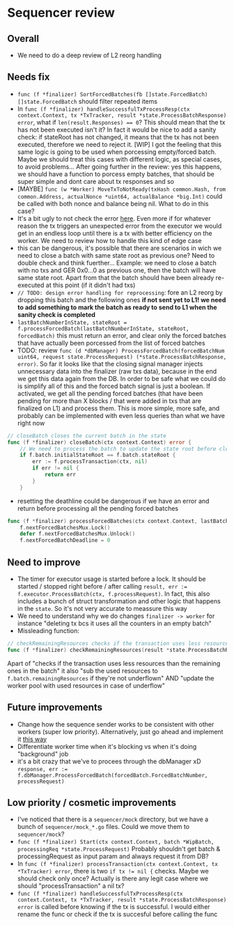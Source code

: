 # Sequencer review

## Overall

- We need to do a deep review of L2 reorg handling

## Needs fix

- `func (f *finalizer) SortForcedBatches(fb []state.ForcedBatch) []state.ForcedBatch` should filter repeated items
- In `func (f *finalizer) handleSuccessfulTxProcessResp(ctx context.Context, tx *TxTracker, result *state.ProcessBatchResponse) error`, what if `len(result.Responses) == 0`? This should mean that the tx has not been executed isn't it? In fact it would be nice to add a sanity check: if stateRoot has not changed, it means that the tx has not been executed, therefore we need to reject it. [WIP] I got the feeling that this same logic is going to be used when porcessing empty/forced batch. Maybe we should treat this cases with different logic, as special cases, to avoid problems... After going further in the review: yes this happens, we should have a function to porcess empty batches, that should be super simple and dont care about tx responses and so
- [MAYBE] `func (w *Worker) MoveTxToNotReady(txHash common.Hash, from common.Address, actualNonce *uint64, actualBalance *big.Int)` could be called with both nonce and balance being nil. What to do in this case?
- It's a bit ugly to not check the error [here](sequencer/finalizer.go#L205). Even more if for whatever reason the tx triggers an unexpected error from the executor we would get in an endless loop until there is a tx with better efficiency on the worker. We need to review how to handle this kind of edge case
- this can be dangerous, it's possible that there are scenarios in wich we need to close a batch with same state root as previous one? Need to double check and think fuerther... Example: we need to close a batch with no txs and GER 0x0...0 as previous one, then the batch will have same state root. Apart from that the batch should have been already re-executed at this point (if it didn't had txs)
- `// TODO: design error handling for reprocessing`: fore an L2 reorg by dropping this batch and the following ones **if not sent yet to L1! we need to add something to mark the batch as ready to send to L1 when the sanity check is completed**
- `lastBatchNumberInState, stateRoot = f.processForcedBatch(lastBatchNumberInState, stateRoot, forcedBatch)` this must return an error, and clear only the forced batches that have actually been porcessed from the list of forced batches
- TODO: review `func (d *dbManager) ProcessForcedBatch(forcedBatchNum uint64, request state.ProcessRequest) (*state.ProcessBatchResponse, error)`. So far it looks like that the closing signal manager injects unnecessary data into the finalizer (raw txs data), because in the end we get this data again from the DB. In order to be safe what we could do is simplify all of this and the forced batch signal is just a boolean. If activated, we get all the pending forced batches (that have been pending for more than X blocks / that were added in txs that are finalized on L1) and process them. This is more simple, more safe, and probably can be implemented with even less queries than what we have right now

```go
// closeBatch closes the current batch in the state
func (f *finalizer) closeBatch(ctx context.Context) error {
	// We need to process the batch to update the state root before closing the batch
	if f.batch.initialStateRoot == f.batch.stateRoot {
		err := f.processTransaction(ctx, nil)
		if err != nil {
			return err
		}
	}
```

- resetting the deathline could be dangerous if we have an error and return before processing all the pending forced batches

```go
func (f *finalizer) processForcedBatches(ctx context.Context, lastBatchNumberInState uint64, stateRoot common.Hash) (uint64, common.Hash, error) {
	f.nextForcedBatchesMux.Lock()
	defer f.nextForcedBatchesMux.Unlock()
	f.nextForcedBatchDeadline = 0
```

## Need to improve

- The timer for executor usage is started before a lock. It should be started / stopped right before / after calling `result, err := f.executor.ProcessBatch(ctx, f.processRequest)`. In fact, this also includes a bunch of struct transformation and other logic that happens in the `state`. So it's not very accurate to meassure this way
- We need to understand why we do changes `finalizer -> worker` for instance "deleting tx bcs it uses all the counters in an empty batch"
- Missleading function:

```go
// checkRemainingResources checks if the transaction uses less resources than the remaining ones in the batch.
func (f *finalizer) checkRemainingResources(result *state.ProcessBatchResponse, tx *TxTracker) error
```
Apart of "checks if the transaction uses less resources than the remaining ones in the batch" it also "sub the used resources to `f.batch.remainingResources` if they're not underflown" AND "update the worker pool with used resources in case of underflow"

## Future improvements

- Change how the sequence sender works to be consistent with other workers (super low priority). Alternatively, just go ahead and implement it [this way](https://github.com/0xPolygonHermez/zkevm-node/issues/1631)
- Differentiate worker time when it's blocking vs when it's doing "background" job
- it's a bit crazy that we've to procees through the dbManager xD `response, err := f.dbManager.ProcessForcedBatch(forcedBatch.ForcedBatchNumber, processRequest)`

## Low priority / cosmetic improvements

- I've noticed that there is a `sequencer/mock` directory, but we have a bunch of `sequencer/mock_*.go` files. Could we move them to `sequencer/mock`?
- `func (f *finalizer) Start(ctx context.Context, batch *WipBatch, processingReq *state.ProcessRequest)` Probably shouldn't get batch & processingRequest as input param and always request it from DB?
- In `func (f *finalizer) processTransaction(ctx context.Context, tx *TxTracker) error`, there is two `if tx != nil {` checks. Maybe we should check only once? Actually is there any legit case where we should "processTransaction" a nil tx?
- `func (f *finalizer) handleSuccessfulTxProcessResp(ctx context.Context, tx *TxTracker, result *state.ProcessBatchResponse) error` is called before knowing if the tx is successful. I would either rename the func or check if the tx is succesful before calling the func